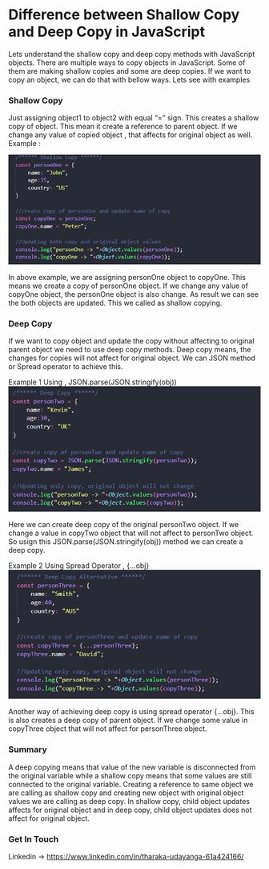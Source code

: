 # Difference between Shallow Copy and Deep Copy in JavaScript

Lets understand the shallow copy and deep copy methods with JavaScript objects. There are multiple ways to copy objects in JavaScript. Some of them are making shallow copies and some are deep copies. If we want to copy an object, we can do that with bellow ways. Lets see with examples

### Shallow Copy
Just assigning object1 to object2 with equal “=” sign. This creates a shallow copy of object. This mean it create a reference to parent object. If we change any value of copied object , that affects for original object as well. Example :

![Alt text](/images/shallow%20copy.PNG?raw=true "Optional Title")

In above example, we are assigning personOne object to copyOne. This means we create a copy of personOne object. If we change any value of copyOne object, the personOne object is also change. As result we can see the both objects are updated. This we called as shallow copying.

### Deep Copy
If we want to copy object and update the copy without affecting to original parent object we need to use deep copy methods. Deep copy means, the changes for copies will not affect for original object. We can JSON method or Spread operator to achieve this.

Example 1 Using , JSON.parse(JSON.stringify(obj))
![Alt text](/images/deep%20copy%201.PNG?raw=true "Optional Title")

Here we can create deep copy of the original personTwo object. If we change a value in copyTwo object that will not affect to personTwo object. So usign this JSON.parse(JSON.stringify(obj)) method we can create a deep copy.

Example 2 Using Spread Operator , {…obj}
![Alt text](/images/deep%20copy%202.PNG?raw=true "Optional Title")

Another way of achieving deep copy is using spread operator {…obj}. This is also creates a deep copy of parent object. If we change some value in copyThree object that will not affect for personThree object.

### Summary
A deep copying means that value of the new variable is disconnected from the original variable while a shallow copy means that some values are still connected to the original variable. Creating a reference to same object we are calling as shallow copy and creating new object with original object values we are calling as deep copy. In shallow copy, child object updates affects for original object and in deep copy, child object updates does not affect for original object.

### Get In Touch
Linkedin -> https://www.linkedin.com/in/tharaka-udayanga-61a424166/
